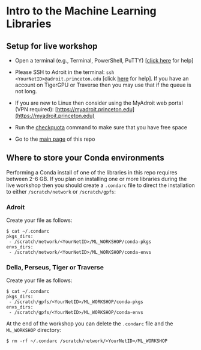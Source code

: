 # Intro to the Machine Learning Libraries

## Setup for live workshop

<!--+ Connect to the eduroam wireless network -->

+ Open a terminal (e.g., Terminal, PowerShell, PuTTY) [<a href="https://researchcomputing.princeton.edu/education/training/hardware-and-software-requirements-picscie-workshops" target="_blank">click here</a> for help]

+ Please SSH to Adroit in the terminal: `ssh <YourNetID>@adroit.princeton.edu` [click [here](https://researchcomputing.princeton.edu/faq/why-cant-i-login-to-a-clu) for help]. If you have an account on TigerGPU or Traverse then you may use that if the queue is not long.

+ If you are new to Linux then consider using the MyAdroit web portal (VPN required): [https://myadroit.princeton.edu](https://myadroit.princeton.edu)

+ Run the [checkquota](https://researchcomputing.princeton.edu/checkquota) command to make sure that you have free space

+ Go to the [main page](https://github.com/PrincetonUniversity/intro_ml_libs) of this repo

## Where to store your Conda environments

Performing a Conda install of one of the libraries in this repo requires between 2-6 GB. If you plan on installing one or more libraries during the live workshop then you should create a `.condarc` file to direct the installation to either `/scratch/network` or `/scratch/gpfs`:

### Adroit

Create your file as follows:

```
$ cat ~/.condarc
pkgs_dirs:
 - /scratch/network/<YourNetID>/ML_WORKSHOP/conda-pkgs
envs_dirs:
 - /scratch/network/<YourNetID>/ML_WORKSHOP/conda-envs
```

### Della, Perseus, Tiger or Traverse

Create your file as follows:

```
$ cat ~/.condarc
pkgs_dirs:
 - /scratch/gpfs/<YourNetID>/ML_WORKSHOP/conda-pkgs
envs_dirs:
 - /scratch/gpfs/<YourNetID>/ML_WORKSHOP/conda-envs
```

At the end of the workshop you can delete the `.condarc` file and the `ML_WORKSHOP` directory:

```
$ rm -rf ~/.condarc /scratch/network/<YourNetID>/ML_WORKSHOP
```
